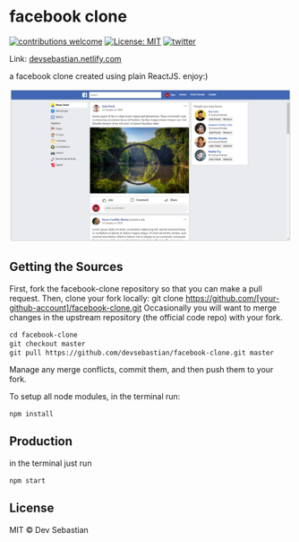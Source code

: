 # facebook clone
[![contributions welcome](https://img.shields.io/badge/contributions-welcome-brightgreen.svg?style=flat)](https://github.com/devsebastian/facebook-clone/issues) 
[![License: MIT](https://img.shields.io/badge/License-MIT-yellow.svg)](https://github.com/devsebastian/facebook-clone/blob/master/LICENSE) 
[![twitter](https://img.shields.io/badge/Twitter-@iDevSebastian-green.svg)](https://twitter.com/iDevSebastian)

Link: [devsebastian.netlify.com](https://devsebastian.netlify.com/)

a facebook clone created using plain ReactJS. enjoy:)

![screenshot](src/static/fb.PNG)

## Getting the Sources
First, fork the facebook-clone repository so that you can make a pull request. Then, clone your fork locally:
git clone https://github.com/[your-github-account]/facebook-clone.git
Occasionally you will want to merge changes in the upstream repository (the official code repo) with your fork.

```
cd facebook-clone
git checkout master
git pull https://github.com/devsebastian/facebook-clone.git master
```
Manage any merge conflicts, commit them, and then push them to your fork.

To setup all node modules, in the terminal run:
```
npm install
```
## Production
in the terminal just run
```
npm start
```
## License
MIT © Dev Sebastian
